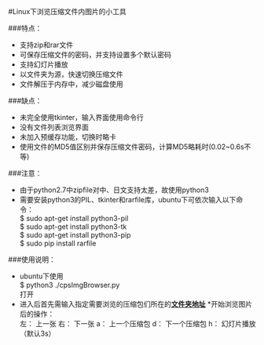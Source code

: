 #Linux下浏览压缩文件内图片的小工具

###特点：
* 支持zip和rar文件
* 可保存压缩文件的密码，并支持设置多个默认密码
* 支持幻灯片播放
* 以文件夹为源，快速切换压缩文件
* 文件解压于内存中，减少磁盘使用

###缺点：
* 未完全使用tkinter，输入界面使用命令行
* 没有文件列表浏览界面
* 未加入预缓存功能，切换时略卡
* 使用文件的MD5值区别并保存压缩文件密码，计算MD5略耗时(0.02~0.6s不等)

###注意：
* 由于python2.7中zipfile对中、日文支持太差，故使用python3
* 需要安装python3的PIL、tkinter和rarfile库，ubuntu下可依次输入以下命令：  
        $ sudo apt-get install python3-pil  
        $ sudo apt-get install python3-tk  
        $ sudo apt-get install python3-pip  
        $ sudo pip install rarfile  

###使用说明：
* ubuntu下使用  
        $ python3 ./cpsImgBrowser.py  
打开
* 进入后首先需输入指定需要浏览的压缩包们所在的<u>**文件夹地址**</u>
*开始浏览图片后的操作：  
        左： 上一张
        右： 下一张
        a： 上一个压缩包
        d： 下一个压缩包
        h： 幻灯片播放（默认3s）